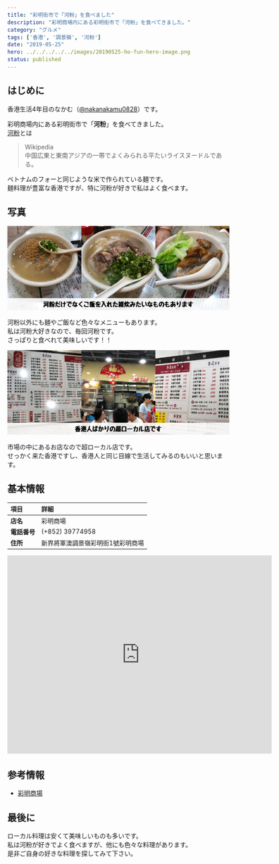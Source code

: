 ```yaml
---
title: "彩明街市で「河粉」を食べました"
description: "彩明商場内にある彩明街市で「河粉」を食べてきました。"
category: "グルメ"
tags: ['香港', '調景嶺', '河粉']
date: "2019-05-25"
hero: ../../../../../images/20190525-ho-fun-hero-image.png
status: published
---
```


## はじめに

香港生活4年目のなかむ（[@nakanakamu0828](https://twitter.com/nakanakamu0828)）です。  

彩明商場内にある彩明街市で「**河粉**」を食べてきました。  
[河粉](https://ja.wikipedia.org/wiki/%E6%B2%B3%E7%B2%89)とは

> Wikipedia  
> 中国広東と東南アジアの一帯でよくみられる平たいライスヌードルである。

ベトナムのフォーと同じような米で作られている麺です。  
麺料理が豊富な香港ですが、特に河粉が好きで私はよく食べます。


## 写真

![河粉 - メニュー写真](../../../../../images/uploads/2019/05/25/ho_fun/picture-1.png)

河粉以外にも麺やご飯など色々なメニューもあります。  
私は河粉大好きなので、毎回河粉です。  
さっぱりと食べれて美味しいです！！

![河粉 - 店舗写真](../../../../../images/uploads/2019/05/25/ho_fun/picture-2.png)

市場の中にあるお店なので超ローカル店です。  
せっかく来た香港ですし、香港人と同じ目線で生活してみるのもいいと思います。


## 基本情報

| 項目 | 詳細 |
|:---|:---|
|  **店名**  |  彩明商場  |
|  **電話番号**  |  (+852) 39774958  |
|  **住所**  |  新界將軍澳調景嶺彩明街1號彩明商場  |


<iframe src="https://www.google.com/maps/embed?pb=!1m18!1m12!1m3!1d3691.2469566634113!2d114.25016551454925!3d22.306498135320307!2m3!1f0!2f0!3f0!3m2!1i1024!2i768!4f13.1!3m3!1m2!1s0x0%3A0x5a4ad448c8a9f3f4!2sChoi+Ming+Market!5e0!3m2!1sja!2shk!4v1558927654574!5m2!1sja!2shk" width="600" height="450" frameborder="0" style="border:0" allowfullscreen></iframe>

## 参考情報
- [彩明商場](https://www.linkhk.com/tc/shopCentre/chmxc2)


## 最後に
ローカル料理は安くて美味しいものも多いです。  
私は河粉が好きでよく食べますが、他にも色々な料理があります。  
是非ご自身の好きな料理を探してみて下さい。